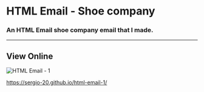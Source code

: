 # HTML Email - Shoe company

### An HTML Email shoe company email that I made.

___

## View Online

![HTML Email - 1](https://user-images.githubusercontent.com/29030325/57394234-cd3fc200-7179-11e9-91f4-71da99ccdb93.png)

https://sergio-20.github.io/html-email-1/
